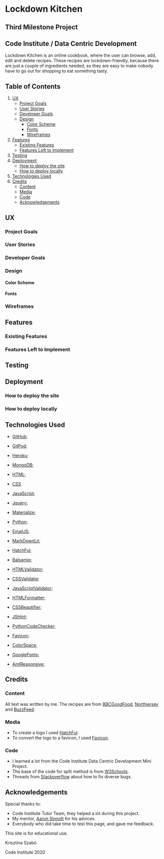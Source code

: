 # Lockdown Kitchen

## Third Milestone Project

## Code Institute / Data Centric Development

Lockdown Kitchen is an online cookbook, where the user can browse, add, edit and delete recipes. These recipes are lockdown-friendly, because there are just a couple of ingredients needed, so they are easy to make nobody have to go out for shopping to eat something tasty.

## Table of Contents

1. [UX](https://github.com/krisztinatxt/lockdown-kitchen-ms3#ux)
    - [Project Goals](https://github.com/krisztinatxt/lockdown-kitchen-ms3#project-goals)
    - [User Stories](https://github.com/krisztinatxt/lockdown-kitchen-ms3#user-stories)
    - [Developer Goals](https://github.com/krisztinatxt/lockdown-kitchen-ms3#developer-goals)
    - [Design](https://github.com/krisztinatxt/lockdown-kitchen-ms3#design)
        - [Color Scheme](https://github.com/krisztinatxt/lockdown-kitchen-ms3#color-scheme)
        - [Fonts](https://github.com/krisztinatxt/lockdown-kitchen-ms3#fonts)
        - [Wireframes](https://github.com/krisztinatxt/lockdown-kitchen-ms3#wireframes)
3. [Features](https://github.com/krisztinatxt/lockdown-kitchen-ms3#features)
    - [Existing Features](https://github.com/krisztinatxt/lockdown-kitchen-ms3#existing-features)
    - [Features Left to Implement](https://github.com/krisztinatxt/lockdown-kitchen-ms3#features-left-to-implement)
4. [Testing](https://github.com/krisztinatxt/lockdown-kitchen-ms3#testing)
5. [Deployment](https://github.com/krisztinatxt/lockdown-kitchen-ms3#deployment)
    - [How to deploy the site](https://github.com/krisztinatxt/lockdown-kitchen-ms3#how-to-deploy-the-site)
    - [How to deploy locally](https://github.com/krisztinatxt/lockdown-kitchen-ms3#how-to-deploy-locally)
6. [Technologies Used](https://github.com/krisztinatxt/lockdown-kitchen-ms3#technologies-used)
7. [Credits](https://github.com/krisztinatxt/lockdown-kitchen-ms3#credits)
    - [Content](https://github.com/krisztinatxt/lockdown-kitchen-ms3#content)
    - [Media](https://github.com/krisztinatxt/lockdown-kitchen-ms3#media)
    - [Code](https://github.com/krisztinatxt/lockdown-kitchen-ms3#code)
    - [Acknowledgements](https://github.com/krisztinatxt/lockdown-kitchen-ms3#acknowledgements)

## UX

### Project Goals

### User Stories

### Developer Goals

### Design

#### Color Scheme

#### Fonts

### Wireframes

## Features

### Existing Features

### Features Left to Implement

## Testing

## Deployment

### How to deploy the site

### How to deploy locally

## Technologies Used

- [GitHub](https://github.com/);

- [GitPod](https://gitpod.io/);

- [Heroku](https://dashboard.heroku.com/);

- [MongoDB](https://www.mongodb.com/);

- [HTML](https://en.wikipedia.org/wiki/HTML5);

- [CSS](https://en.wikipedia.org/wiki/Cascading_Style_Sheets)

- [JavaScript](https://en.wikipedia.org/wiki/JavaScript);

- [Jquery](https://jquery.com/);

- [Materialize](https://materializecss.com/);

- [Python](https://www.python.org/download/releases/3.0/);

- [EmailJS](https://www.emailjs.com/);

- [MarkDownLit](https://dlaa.me/markdownlint/);

- [HatchFul](https://hatchful.shopify.com/);

- [Balsamiq](https://balsamiq.com/);

- [HTMLValidator](https://validator.w3.org/);

- [CSSValidator](https://jigsaw.w3.org/css-validator/)

- [JavaScriptValidator](https://esprima.org/demo/validate.html);

- [HTMLFormatter](https://htmlformatter.com/);

- [CSSBeautifier](https://www.freeformatter.com/css-beautifier.html);

- [JSHint](https://jshint.com/);

- [PythonCodeChecker](https://extendsclass.com/python-tester.html);

- [Favicon](https://www.favicon-generator.org/);

- [ColorSpace](https://mycolor.space/);

- [GoogleFonts](https://fonts.google.com/);

- [AmIResponsive](http://ami.responsivedesign.is/);

## Credits

### Content

All text was written by me. The recipes are from [BBCGoodFood](https://www.bbcgoodfood.com/recipes/collection/five-ingredients-or-less), [Northjersey](https://eu.northjersey.com/story/life/food/2020/04/20/easy-bread-recipes-make-during-coronavirus-quarantine/2993376001/) and [BuzzFeed](https://www.buzzfeed.com/lindsayhunt/easy-3-ingredient-dinners-that-are-actually-delicious).

### Media

- To create a logo I used [HatchFul](https://hatchful.shopify.com/).
- To convert the logo to a favicon, I used [Favicon](https://favicon.io/).

### Code

- I learned a lot from the Code Institute Data Centric Development Mini Project.
- The base of the code for split method is from [W3Schools](https://www.w3schools.com/python/ref_string_split.asp).
- Threads from [Stackoverflow](https://stackoverflow.com/) about how to fix diverse bugs.

## Acknowledgements

Special thanks to:

- Code Institute Tutor Team, they helped a lot during this project.
- My mentor, [Aaron Sinnott](https://github.com/aaronsnig501) for his advices.
- Everybody who did take time to test this page, and gave me feedback.

This site is for educational use.

Krisztina Szabó

Code Institute
2020

